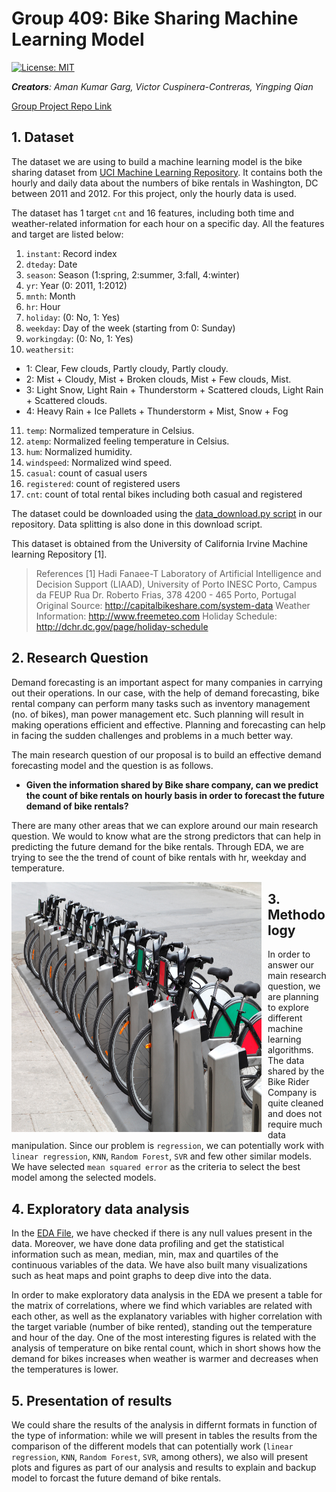# Group 409: Bike Sharing Machine Learning Model
[![License: MIT](https://img.shields.io/badge/License-MIT-yellow.svg)](https://opensource.org/licenses/MIT)

*__Creators__: Aman Kumar Garg, Victor Cuspinera-Contreras, Yingping Qian*

[Group Project Repo Link](https://github.com/UBC-MDS/DSCI_522_Group_409)

## 1. Dataset

The dataset we are using to build a machine learning model is the bike sharing dataset from [UCI Machine Learning Repository](https://archive.ics.uci.edu/ml/datasets/bike+sharing+dataset). It contains both the hourly and daily data about the numbers of bike rentals in Washington, DC between 2011 and 2012. For this project, only the hourly data is used.

The dataset has 1 target `cnt` and 16 features, including both time and weather-related information for each hour on a specific day.  All the features and target are listed below:
1. `instant`: Record index
2. `dteday`: Date
3. `season`: Season (1:spring, 2:summer, 3:fall, 4:winter)
4. `yr`: Year (0: 2011, 1:2012)
5. `mnth`: Month 
6. `hr`: Hour
7. `holiday`: (0: No, 1: Yes)
8. `weekday`: Day of the week (starting from 0: Sunday)
9. `workingday`: (0: No, 1: Yes)
10. `weathersit`: 
  - 1: Clear, Few clouds, Partly cloudy, Partly cloudy. 
  - 2: Mist + Cloudy, Mist + Broken clouds, Mist + Few clouds, Mist. 
  - 3: Light Snow, Light Rain + Thunderstorm + Scattered clouds, Light Rain + Scattered clouds. 
  - 4: Heavy Rain + Ice Pallets + Thunderstorm + Mist, Snow + Fog
11. `temp`: Normalized temperature in Celsius.
12. `atemp`: Normalized feeling temperature in Celsius. 
13. `hum`: Normalized humidity.
14. `windspeed`: Normalized wind speed.
15. `casual`: count of casual users
16. `registered`: count of registered users
17. `cnt`: count of total rental bikes including both casual and registered

The dataset could be downloaded using the [data_download.py script](https://github.com/UBC-MDS/DSCI_522_Group_409/blob/master/src/data_download.py) in our repository. Data splitting is also done in this download script.

This dataset is obtained from the University of California Irvine Machine learning Repository [1]. 

> References 
>[1] Hadi Fanaee-T 
> Laboratory of Artificial Intelligence and Decision Support (LIAAD), University of Porto INESC Porto, Campus da FEUP 
Rua Dr. Roberto Frias, 378 4200 - 465 Porto, Portugal 
> Original Source: http://capitalbikeshare.com/system-data 
> Weather Information: http://www.freemeteo.com 
> Holiday Schedule: http://dchr.dc.gov/page/holiday-schedule
  
  
## 2. Research Question

Demand forecasting is an important aspect for many companies in carrying out their operations. In our case, with the help of demand forecasting, bike rental company can perform many tasks such as inventory management (no. of bikes), man power management etc. Such planning will result in making operations efficient and effective. Planning and forecasting can help in facing the sudden challenges and problems in a much better way.

The main research question of our proposal is to build an effective demand forecasting model and the question is as follows.

- **Given the information shared by Bike share company, can we predict the count of bike rentals on hourly basis in order to forecast the future demand of bike rentals?**

There are many other areas that we can explore around our main research question. We would to know what are the strong predictors that can help in predicting the future demand for the bike rentals. Through EDA, we are trying to see the the trend of count of bike rentals with hr, weekday and temperature.

<p align="center">
<img src="img/bike_rental.jpg" alt="Markdown Monster icon" style="float: left; margin-right: 10px;" height= "400" width= "400" align="middle"/>
</p>


## 3. Methodology

In order to answer our main research question, we are planning to explore different machine learning algorithms. The data shared by the Bike Rider Company is quite cleaned and does not require much data manipulation. Since our problem is `regression`, we can potentially work with `linear regression`, `KNN`, `Random Forest`, `SVR` and few other similar models. We have selected `mean squared error` as the criteria to select the best model among the selected models.      
  
  
## 4. Exploratory data analysis 
In the [EDA File](https://github.com/UBC-MDS/DSCI_522_Group_409/blob/master/eda/EDA.ipynb), we have checked if there is any null values present in the data. Moreover, we have done data profiling and get the statistical information such as mean, median, min, max and quartiles of the continuous variables of the data. We have also built many visualizations such as heat maps and point graphs to deep dive into the data.      

In order to make exploratory data analysis in the EDA we present a table for the matrix of correlations, where we find which variables are related with each other, as well as the explanatory variables with higher correlation with the target variable (number of bike rented), standing out the temperature and hour of the day. One of the most interesting figures is related with the analysis of temperature on bike rental count, which in short shows how the demand for bikes increases when weather is warmer and decreases when the temperatures is lower.
  
  
## 5. Presentation of results
We could share the results of the analysis in differnt formats in function of the type of information:  while we will present in tables the results from the comparison of the different models that can potentially work (`linear regression`, `KNN`, `Random Forest`, `SVR`, among others), we also will present plots and figures as part of our analysis and results to explain and backup model to forcast the future demand of bike rentals.